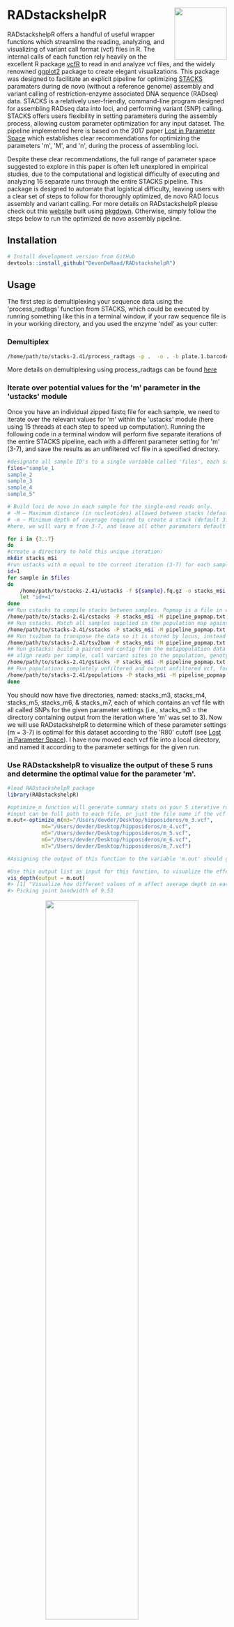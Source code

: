 
<!-- README.md is generated from README.Rmd. Please edit that file -->
RADstackshelpR <img src="man/figures/logo.png" align="right" alt="" width="120" />
==================================================================================

RADstackshelpR offers a handful of useful wrapper functions which streamline the reading, analyzing, and visualizing of variant call format (vcf) files in R. The internal calls of each function rely heavily on the excellent R package [vcfR](https://knausb.github.io/vcfR_documentation/) to read in and analyze vcf files, and the widely renowned [ggplot2](https://ggplot2.tidyverse.org/) package to create elegant visualizations. This package was designed to facilitate an explicit pipeline for optimizing [STACKS](https://catchenlab.life.illinois.edu/stacks/) paramaters during de novo (without a reference genome) assembly and variant calling of restriction-enzyme associated DNA sequence (RADseq) data. STACKS is a relatively user-friendly, command-line program designed for assembling RADseq data into loci, and performing variant (SNP) calling. STACKS offers users flexibility in setting parameters during the assembly process, allowing custom parameter optimization for any input dataset. The pipeline implemented here is based on the 2017 paper [Lost in Parameter Space](https://doi.org/10.1111/2041-210X.12775) which establishes clear recommendations for optimizing the parameters 'm', 'M', and 'n', during the process of assembling loci.

Despite these clear recommendations, the full range of parameter space suggested to explore in this paper is often left unexplored in empirical studies, due to the computational and logistical difficulty of executing and analyzing 16 separate runs through the entire STACKS pipeline. This package is designed to automate that logistical difficulty, leaving users with a clear set of steps to follow for thoroughly optimized, de novo RAD locus assembly and variant calling. For more details on RADstackshelpR please check out this [website](https://devonderaad.github.io/RADstackshelpR/index.html) built using [pkgdown](https://pkgdown.r-lib.org/). Otherwise, simply follow the steps below to run the optimized de novo assembly pipeline.

Installation
------------

``` r
# Install development version from GitHub
devtools::install_github("DevonDeRaad/RADstackshelpR")
```

Usage
-----

The first step is demultiplexing your sequence data using the 'process\_radtags' function from STACKS, which could be executed by running something like this in a terminal window, if your raw sequence file is in your working directory, and you used the enzyme 'ndeI' as your cutter:

### Demultiplex

``` bash
/home/path/to/stacks-2.41/process_radtags -p .  -o . -b plate.1.barcodes.txt -e ndeI -r -c -q
```

More details on demultiplexing using process\_radtags can be found [here](https://catchenlab.life.illinois.edu/stacks/comp/process_radtags.php)

### Iterate over potential values for the 'm' parameter in the 'ustacks' module

Once you have an individual zipped fastq file for each sample, we need to iterate over the relevant values for 'm' within the 'ustacks' module (here using 15 threads at each step to speed up computation). Running the following code in a terminal window will perform five separate iterations of the entire STACKS pipeline, each with a different parameter setting for 'm' (3-7), and save the results as an unfiltered vcf file in a specified directory.

``` bash
#designate all sample ID's to a single variable called 'files', each sample should be in the directory, and the filename should match this designation except for the extension, e.g., 'sample_2' = 'sample_2.fq.gz'
files="sample_1
sample_2
sample_3
sample_4
sample_5"

# Build loci de novo in each sample for the single-end reads only.
# -M — Maximum distance (in nucleotides) allowed between stacks (default 2).
# -m — Minimum depth of coverage required to create a stack (default 3).
#here, we will vary m from 3-7, and leave all other paramaters default

for i in {3..7}
do
#create a directory to hold this unique iteration:
mkdir stacks_m$i
#run ustacks with m equal to the current iteration (3-7) for each sample
id=1
for sample in $files
do
    /home/path/to/stacks-2.41/ustacks -f ${sample}.fq.gz -o stacks_m$i -i $id -m $i -p 15
    let "id+=1"
done
## Run cstacks to compile stacks between samples. Popmap is a file in working directory called 'pipeline_popmap.txt'
/home/path/to/stacks-2.41/cstacks -P stacks_m$i -M pipeline_popmap.txt -p 15
## Run sstacks. Match all samples supplied in the population map against the catalog.
/home/path/to/stacks-2.41/sstacks -P stacks_m$i -M pipeline_popmap.txt -p 15
## Run tsv2bam to transpose the data so it is stored by locus, instead of by sample.
/home/path/to/stacks-2.41/tsv2bam -P stacks_m$i -M pipeline_popmap.txt -t 15
## Run gstacks: build a paired-end contig from the metapopulation data (if paired-reads provided),
## align reads per sample, call variant sites in the population, genotypes in each individual.
/home/path/to/stacks-2.41/gstacks -P stacks_m$i -M pipeline_popmap.txt -t 15
## Run populations completely unfiltered and output unfiltered vcf, for input to the RADstackshelpR package
/home/path/to/stacks-2.41/populations -P stacks_m$i -M pipeline_popmap.txt --vcf -t 15
done
```

You should now have five directories, named: stacks\_m3, stacks\_m4, stacks\_m5, stacks\_m6, & stacks\_m7, each of which contains an vcf file with all called SNPs for the given parameter settings (i.e., stacks\_m3 = the directory containing output from the iteration where 'm' was set to 3). Now we will use RADstackshelpR to determine which of these parameter settings (m = 3-7) is optimal for this dataset according to the 'R80' cutoff (see [Lost in Parameter Space](%3Chttps://doi.org/10.1111/2041-210X.12775)). I have now moved each vcf file into a local directory, and named it according to the parameter settings for the given run.

### Use RADstackshelpR to visualize the output of these 5 runs and determine the optimal value for the parameter 'm'.

``` r
#load RADstackshelpR package
library(RADstackshelpR)

#optimize_m function will generate summary stats on your 5 iterative runs
#input can be full path to each file, or just the file name if the vcf files are in your working directory
m.out<-optimize_m(m3="/Users/devder/Desktop/hipposideros/m_3.vcf",
           m4="/Users/devder/Desktop/hipposideros/m_4.vcf",
           m5="/Users/devder/Desktop/hipposideros/m_5.vcf",
           m6="/Users/devder/Desktop/hipposideros/m_6.vcf",
           m7="/Users/devder/Desktop/hipposideros/m_7.vcf")

#Assigning the output of this function to the variable 'm.out' should generate a list containing five objects of class 'data.frame' with the following characteristics: 'depth' showing depth per sample for each m value, 'snp' showing the number of non-missing SNPs retained in each sample at each m value, 'loci' showing the number of non-missing loci retained in each sample at each m value, 'snp.R80' showing the total number of SNPs retained at an 80% completeness cutoff, and 'loci.R80' showing the total number of polymorphic loci retained at an 80% completeness cutoff.

#Use this output list as input for this function, to visualize the effect of varying m on the depth of each sample
vis_depth(output = m.out)
#> [1] "Visualize how different values of m affect average depth in each sample"
#> Picking joint bandwidth of 9.53
```

<img src="man/figures/unnamed-chunk-5-1.png" width="65%" height="65%" style="display: block; margin: auto;" />

``` r
#visualize the effect of varying m on the number of SNPs retained
vis_snps(output = m.out, stacks_param = "m")
#> Visualize how different values of m affect number of SNPs retained.
#> Density plot shows the distribution of the number of SNPs retained in each sample,
#> while the asterisk denotes the total number of SNPs retained at an 80% completeness cutoff.
#> Picking joint bandwidth of 7190
```

<img src="man/figures/unnamed-chunk-5-2.png" width="65%" height="65%" style="display: block; margin: auto;" />

``` r
#visualize the effect of varying m on the number of loci retained
vis_loci(output = m.out, stacks_param = "m")
#> Visualize how different values of m affect number of polymorphic loci retained.
#> Density plot shows the distribution of the number of loci retained in each sample,
#> while the asterisk denotes the total number of loci retained at an 80% completeness cutoff. The optimal value is denoted by red color.
#> Picking joint bandwidth of 3420
```

<img src="man/figures/unnamed-chunk-5-3.png" width="65%" height="65%" style="display: block; margin: auto;" />

``` r
#3 is the optimal m value, and will be used next to optimize M
```

### Iterate over potential values for the 'M' parameter in the 'ustacks' module

Now that we know the optimal value for 'm' is 3, we will repeat the process of iterating over parameter values in STACKS, this time varying the 'M' parameter from 1-8 within the 'ustacks' module. In this example, we again use 15 threads to speed up each step. Execute the following code in a terminal window:

``` bash
# -M — Maximum distance (in nucleotides) allowed between stacks (default 2).
# -m — Minimum depth of coverage required to create a stack (default 3).
#here, vary M from 1-8, and set m to the optimized value based on prior visualizations (here 3)

for i in {1..8}
do
#create a directory to hold this unique iteration:
mkdir stacks_bigM$i
#run ustacks with M equal to the current iteration (1-8) for each sample, and m set to the optimized value (here, m=3)
id=1
for sample in $files
do
    /home/d669d153/work/stacks-2.41/ustacks -f ${sample}.fq.gz -o stacks_bigM$i -i $id -m 3 -M $i -p 15
    let "id+=1"
done
/home/path/to/stacks-2.41/cstacks -P stacks_bigM$i -M pipeline_popmap.txt -p 15
/home/path/to/stacks-2.41/sstacks -P stacks_bigM$i -M pipeline_popmap.txt -p 15
/home/path/to/stacks-2.41/tsv2bam -P stacks_bigM$i -M pipeline_popmap.txt -t 15
/home/path/to/stacks-2.41/gstacks -P stacks_bigM$i -M pipeline_popmap.txt -t 15
/home/path/to/stacks-2.41/populations -P stacks_bigM$i -M pipeline_popmap.txt --vcf -t 15
done
```

You should now have eight directories, named: stacks\_bigM1, stacks\_bigM2, ... stacks\_bigM8,, each of which contains an vcf file with all called SNPs for the given parameter settings. I have again moved each vcf file into a local directory, and named it according to the parameter settings for the given run.

### Use RADstackshelpR to visualize the output of these 8 runs and determine the optimal value for the parameter 'M'.

``` r
#optimize_bigM function will generate summary stats on your 8 iterative runs
M.out<-optimize_bigM(M1="/Users/devder/Desktop/hipposideros/M1.vcf",
           M2="/Users/devder/Desktop/hipposideros/M2.vcf",
           M3="/Users/devder/Desktop/hipposideros/M3.vcf",
           M4="/Users/devder/Desktop/hipposideros/M4.vcf",
           M5="/Users/devder/Desktop/hipposideros/M5.vcf",
           M6="/Users/devder/Desktop/hipposideros/M6.vcf",
           M7="/Users/devder/Desktop/hipposideros/M7.vcf",
           M8="/Users/devder/Desktop/hipposideros/M8.vcf")

#Assigning the output of this function to the variable 'M.out' should generate a list containing four objects of class 'data.frame' with the following characteristics: 'snp' showing the number of non-missing SNPs retained in each sample at each m value, 'loci' showing the number of non-missing loci retained in each sample at each m value, 'snp.R80' showing the total number of SNPs retained at an 80% completeness cutoff, and 'loci.R80' showing the total number of polymorphic loci retained at an 80% completeness cutoff.

#use this function to visualize the effect of varying 'M' on the number of SNPs retained
vis_snps(output = M.out, stacks_param = "M")
#> Visualize how different values of M affect number of SNPs retained.
#> Density plot shows the distribution of the number of SNPs retained in each sample,
#> while the asterisk denotes the total number of SNPs retained at an 80% completeness cutoff.
#> Picking joint bandwidth of 6090
```

<img src="man/figures/unnamed-chunk-7-1.png" width="65%" height="65%" style="display: block; margin: auto;" />

``` r
#visualize the effect of varying 'M' on the number of polymorphic loci retained
vis_loci(output = M.out, stacks_param = "M")
#> Visualize how different values of M affect number of polymorphic loci retained.
#> Density plot shows the distribution of the number of loci retained in each sample,
#> while the asterisk denotes the total number of loci retained at an 80% completeness cutoff. The optimal value is denoted by red color.
#> Picking joint bandwidth of 2920
```

<img src="man/figures/unnamed-chunk-7-2.png" width="65%" height="65%" style="display: block; margin: auto;" />

``` r

#optimal value for this dataset is M = 2
```

### Iterate over potential values for the 'n' parameter in the 'cstacks' module

For the last optimization iteration, we will vary the 'n' parameter within the 'cstacks' module, using the previously optimized values for 'm' and 'M', by running the following code in a terminal window:

``` bash
# -n — Number of mismatches allowed between sample loci when build the catalog (default 1).
#here, vary 'n' across M-1, M, and M+1 (because my optimized 'M' value = 2, I will iterate over 1, 2, and 3 here), with 'm' and 'M' set to the optimized value based on prior visualizations (here 'm' = 3, and 'M'=2).

for i in {1..3}
do
#create a directory to hold this unique iteration:
mkdir stacks_n$i
#run ustacks with n equal to the current iteration (1-3) for each sample, m = 3, and M=2
id=1
for sample in $files
do
    /home/d669d153/work/stacks-2.41/ustacks -f ${sample}.fq.gz -o stacks_n$i -i $id -m 3 -M 2 $i -p 15
    let "id+=1"
done
/home/path/to/stacks-2.41/cstacks -n $i -P stacks_n$i -M pipeline_popmap.txt -p 15
/home/path/to/stacks-2.41/sstacks -P stacks_n$i -M pipeline_popmap.txt -p 15
/home/path/to/stacks-2.41/tsv2bam -P stacks_n$i -M pipeline_popmap.txt -t 15
/home/path/to/stacks-2.41/gstacks -P stacks_n$i -M pipeline_popmap.txt -t 15
/home/path/to/stacks-2.41/populations -P stacks_n$i -M pipeline_popmap.txt --vcf -t 15
done
```

### Use RADstackshelpR to visualize the output of these 3 runs and determine the optimal value for 'n'.

``` r
#optimize n
n.out<-optimize_n(nequalsMminus1="/Users/devder/Desktop/hipposideros/n1.vcf",
           nequalsM="/Users/devder/Desktop/hipposideros/n2.vcf",
           nequalsMplus1="/Users/devder/Desktop/hipposideros/n3.vcf")

##Assigning the output of this function to the variable 'n.out' should generate a single object of class 'data.frame' showing the number of SNPs and loci retained across filtering levels for each value of n.

#visualize the effect of varying n on the number of SNPs retained
vis_snps(output = n.out, stacks_param = "n")
#> Visualize how different values of n affect number of SNPs retained.
#> Density plot shows the distribution of the number of SNPs retained in each sample,
#> while the asterisk denotes the total number of SNPs retained at an 80% completeness cutoff.
#> Picking joint bandwidth of 7420
```

<img src="man/figures/unnamed-chunk-9-1.png" width="65%" height="65%" style="display: block; margin: auto;" />

``` r
#visualize the effect of varying n on the number of polymorphic loci retained
vis_loci(output = n.out, stacks_param = "n")
#> Visualize how different values of n affect number of polymorphic loci retained.
#> Density plot shows the distribution of the number of loci retained in each sample,
#> while the asterisk denotes the total number of loci retained at an 80% completeness cutoff. The optimal value is denoted by red color.
#> Picking joint bandwidth of 3230
```

<img src="man/figures/unnamed-chunk-9-2.png" width="65%" height="65%" style="display: block; margin: auto;" />

#### If you would like, you can make a single figure simultaneously illustrating the optimization process of all three key parameters

``` r
#load gridExtra package to combine ggplot visualizations
library(gridExtra)

#combine all of these prior visulizations in a single list
gl<-list()
gl[[1]]<-vis_depth(output = m.out)
#> [1] "Visualize how different values of m affect average depth in each sample"
gl[[2]]<-vis_snps(output = m.out, stacks_param = "m")
#> Visualize how different values of m affect number of SNPs retained.
#> Density plot shows the distribution of the number of SNPs retained in each sample,
#> while the asterisk denotes the total number of SNPs retained at an 80% completeness cutoff.
gl[[3]]<-vis_loci(output = m.out, stacks_param = "m")
#> Visualize how different values of m affect number of polymorphic loci retained.
#> Density plot shows the distribution of the number of loci retained in each sample,
#> while the asterisk denotes the total number of loci retained at an 80% completeness cutoff. The optimal value is denoted by red color.
gl[[4]]<-vis_snps(output = M.out, stacks_param = "M")
#> Visualize how different values of M affect number of SNPs retained.
#> Density plot shows the distribution of the number of SNPs retained in each sample,
#> while the asterisk denotes the total number of SNPs retained at an 80% completeness cutoff.
gl[[5]]<-vis_loci(output = M.out, stacks_param = "M")
#> Visualize how different values of M affect number of polymorphic loci retained.
#> Density plot shows the distribution of the number of loci retained in each sample,
#> while the asterisk denotes the total number of loci retained at an 80% completeness cutoff. The optimal value is denoted by red color.
gl[[6]]<-vis_snps(output = n.out, stacks_param = "n")
#> Visualize how different values of n affect number of SNPs retained.
#> Density plot shows the distribution of the number of SNPs retained in each sample,
#> while the asterisk denotes the total number of SNPs retained at an 80% completeness cutoff.
gl[[7]]<-vis_loci(output = n.out, stacks_param = "n")
#> Visualize how different values of n affect number of polymorphic loci retained.
#> Density plot shows the distribution of the number of loci retained in each sample,
#> while the asterisk denotes the total number of loci retained at an 80% completeness cutoff. The optimal value is denoted by red color.

#visualize each item of the list as part of a single grid
grid.arrange(grobs = gl, widths = c(1,1,1,1,1,1),
  layout_matrix = rbind(c(1,1,2,2,3,3),
                        c(4,4,4,5,5,5),
                        c(6,6,6,7,7,7))
)
#> Picking joint bandwidth of 9.53
#> Picking joint bandwidth of 7190
#> Picking joint bandwidth of 3420
#> Picking joint bandwidth of 6090
#> Picking joint bandwidth of 2920
#> Picking joint bandwidth of 7420
#> Picking joint bandwidth of 3230
```

<img src="man/figures/unnamed-chunk-10-1.png" width="100%" height="100%" style="display: block; margin: auto;" />

``` r

#Note: if you are an R whiz and prefer to make your own visualizations, the functions starting with 'optimize_' are designed
#to be modular, and return to you a list of 'data.frame' objects which you can use to make your own custom visualizations.
```

You now have a de novo-assembled, parameter-optimized, unfiltered SNP dataset for your organism, and a single cohesive figure documenting the filtering process, which you can stick in your paper's supplement or host on your own repository. The next step is to filter this vcf file using the SNPfiltR package, which is specifically designed to pick up where this pipeline leaves off, or with any other variant filtering program of your choice.

